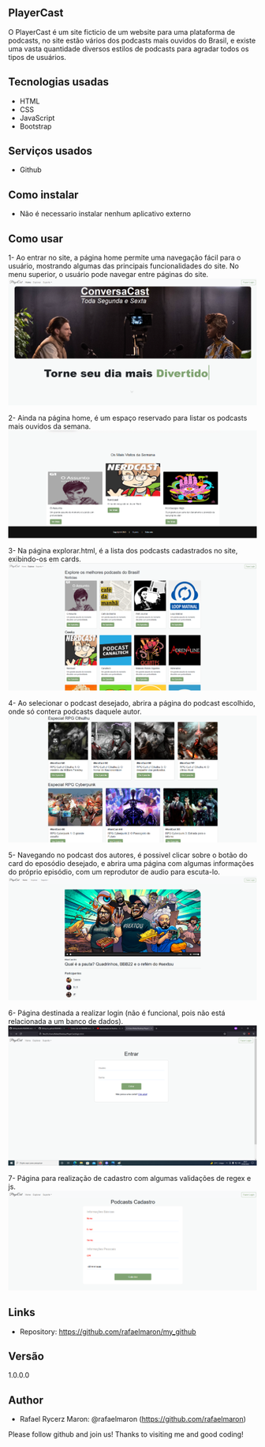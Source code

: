 ## PlayerCast
 
O PlayerCast é um site ficticio de um website para uma plataforma de podcasts, no site estão vários dos podcasts mais ouvidos do Brasil, e existe uma vasta quantidade diversos estilos de podcasts para agradar todos os tipos de usuários.
 
 
## Tecnologias usadas

* HTML
* CSS
* JavaScript
* Bootstrap
 
 
## Serviços usados
 
* Github
 
## Como instalar
 
* Não é necessario instalar nenhum aplicativo externo
 
## Como usar
 
1- Ao entrar no site, a página home permite uma navegação fácil para o usuário, mostrando algumas das principais funcionalidades do site. No menu superior, o usuário pode navegar entre páginas do site.
![Tela Home](https://github.com/rafaelmaron/my_github/blob/master/readme_images/1-home.png)

2- Ainda na página home, é um espaço reservado para listar os podcasts mais ouvidos da semana.
![Tela Home](https://github.com/rafaelmaron/my_github/blob/master/readme_images/2-home.png)

3- Na página explorar.html, é a lista dos podcasts cadastrados no site, exibindo-os em cards.
![Tela Explorar Todos](https://github.com/rafaelmaron/my_github/blob/master/readme_images/3-explorar.png)

4- Ao selecionar o podcast desejado, abrira a página do podcast escolhido, onde só contera podcasts daquele autor.
![Tela Explorar do Podcast Selecionado](https://github.com/rafaelmaron/my_github/blob/master/readme_images/4-podcast.png)

5- Navegando no podcast dos autores, é possivel clicar sobre o botão do card do eposódio desejado, e abrira uma página com algumas informações do próprio episódio, com um reprodutor de audio para escuta-lo.
![Tela Episódios](https://github.com/rafaelmaron/my_github/blob/master/readme_images/5-episodios.png)

6- Página destinada a realizar login (não é funcional, pois não está relacionada a um banco de dados).
![Tela Login](https://github.com/rafaelmaron/my_github/blob/master/readme_images/6-login.png)

7- Página para realização de cadastro com algumas validações de regex e js.
 ![Tela Cadastrar](https://github.com/rafaelmaron/my_github/blob/master/readme_images/7-cadastrar.png)


 
## Links
 
  - Repository: https://github.com/rafaelmaron/my_github
 
 
## Versão
 
1.0.0.0
 
 
## Author
 
* Rafael Rycerz Maron: @rafaelmaron (https://github.com/rafaelmaron)
 
 
Please follow github and join us!
Thanks to visiting me and good coding!
